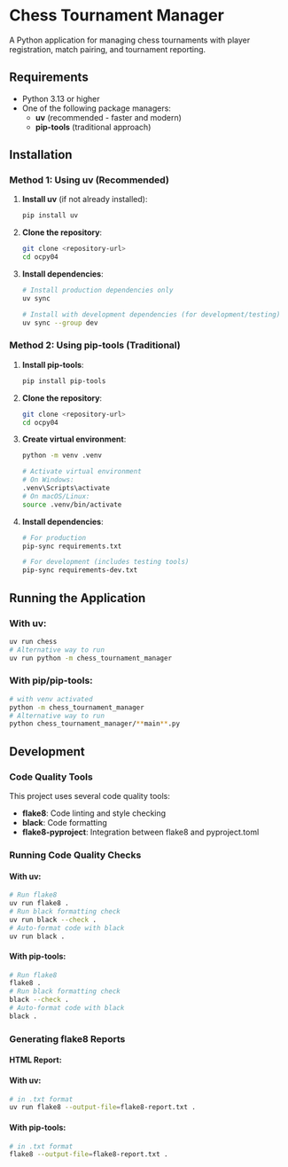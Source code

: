 # Chess Tournament Manager

A Python application for managing chess tournaments with player registration, match pairing, and tournament reporting.

## Requirements

- Python 3.13 or higher
- One of the following package managers:
  - **uv** (recommended - faster and modern)
  - **pip-tools** (traditional approach)

## Installation

### Method 1: Using uv (Recommended)

1. **Install uv** (if not already installed):
   ```bash
   pip install uv
   ```

2. **Clone the repository**:
   ```bash
   git clone <repository-url>
   cd ocpy04
   ```

3. **Install dependencies**:
   ```bash
   # Install production dependencies only
   uv sync
   
   # Install with development dependencies (for development/testing)
   uv sync --group dev
   ```

### Method 2: Using pip-tools (Traditional)

1. **Install pip-tools**:
   ```bash
   pip install pip-tools
   ```

2. **Clone the repository**:
   ```bash
   git clone <repository-url>
   cd ocpy04
   ```

3. **Create virtual environment**:
   ```bash
   python -m venv .venv
   
   # Activate virtual environment
   # On Windows:
   .venv\Scripts\activate
   # On macOS/Linux:
   source .venv/bin/activate
   ```

4. **Install dependencies**:
   ```bash
   # For production
   pip-sync requirements.txt
   
   # For development (includes testing tools)
   pip-sync requirements-dev.txt
   ```

## Running the Application

### With uv:
   ```bash
  uv run chess
  # Alternative way to run
  uv run python -m chess_tournament_manager 
   ```
### With pip/pip-tools:
   ```bash
   # with venv activated
  python -m chess_tournament_manager
  # Alternative way to run
  python chess_tournament_manager/**main**.py
   ```
## Development

### Code Quality Tools

This project uses several code quality tools:
- **flake8**: Code linting and style checking
- **black**: Code formatting
- **flake8-pyproject**: Integration between flake8 and pyproject.toml

### Running Code Quality Checks

#### With uv:
   ```bash
  # Run flake8
  uv run flake8 .
  # Run black formatting check
  uv run black --check .
  # Auto-format code with black
  uv run black .
   ```
#### With pip-tools:
   ```bash
  # Run flake8
  flake8 .
  # Run black formatting check
  black --check .
  # Auto-format code with black
  black .
   ```
### Generating flake8 Reports

#### HTML Report:
#### With uv:
   ```bash
  # in .txt format
  uv run flake8 --output-file=flake8-report.txt .
   ```
#### With pip-tools:
   ```bash
  # in .txt format
  flake8 --output-file=flake8-report.txt .
   ```
